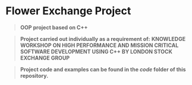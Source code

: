 # Flower Exchange Project

> **OOP project based on C++** 

> **Project carried out individually as a requirement of:**
> **KNOWLEDGE WORKSHOP ON HIGH PERFORMANCE AND MISSION CRITICAL SOFTWARE DEVELOPMENT USING C++ BY LONDON STOCK EXCHANGE GROUP**

> **Project code and examples can be found in the _code_ folder of this repository.**
